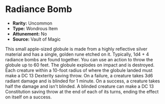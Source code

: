 # Radiance Bomb

- **Rarity:** Uncommon
- **Type:** Wondrous Item
- **Attunement:** No
- **Source:** Vault of Magic

This small apple-sized globule is made from a highly reflective silver material and has a single, golden rune etched on it. Typically, 1d4 + 4 radiance bombs are found together. You can use an action to throw the globule up to 60 feet. The globule explodes on impact and is destroyed. Each creature within a 10-foot radius of where the globule landed must make a DC 13 Dexterity saving throw. On a failure, a creature takes 3d6 radiant damage and is blinded for 1 minute. On a success, a creature takes half the damage and isn't blinded. A blinded creature can make a DC 13 Constitution saving throw at the end of each of its turns, ending the effect on itself on a success.

